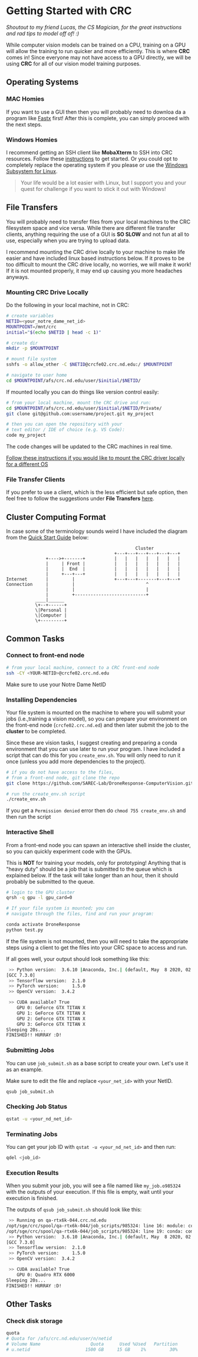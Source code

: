 # Getting Started with CRC 

*Shoutout to my friend Lucas, the CS Magician, for the great instructions and rad tips to model off of! :)* 

While computer vision models can be trained on a CPU, training on a GPU will allow the training to run quicker and more efficiently. This is where **CRC** comes in! Since everyone may not have access to a GPU directly, we will be using **CRC** for all of our vision model training purposes. 

## Operating Systems 

### MAC Homies 

If you want to use a GUI then then you will probably need to downloa da a program like [Fastx](https://docs.crc.nd.edu/general_pages/f/fastx.html#fastx) first! After this is complete, you can simply proceed with the next steps. 

### Windows Homies 

I recommend getting an SSH client like **MobaXterm** to SSH into CRC resources. Follow these [instructions](https://docs.crc.nd.edu/general_pages/m/mobaxterm.html) to get started. Or you could opt to completely replace the operating system if you please or use the [Windows Subsystem for Linux](https://docs.microsoft.com/en-us/windows/wsl/install-win10). 

> Your life would be a lot easier with Linux, but I support you and your quest for challenge if you want to stick it out with Windows! 

## File Transfers 

You will probably need to transfer files from your local machines to the CRC filesystem space and vice versa. While there are different file transfer clients, anything requiring the use of a GUI is **SO SLOW** and not fun at all to use, especially when you are trying to upload data. 

I recommend mounting the CRC drive locally to your machine to make life easier and have included linux based instructions below. If it proves to be too difficult to mount the CRC drive locally, no worries, we will make it work! If it is not mounted properly, it may end up causing you more headaches anyways. 

### Mounting CRC Drive Locally 

Do the following in your local machine, not in CRC: 

```sh
# create variables
NETID=<your_notre_dame_net_id>
MOUNTPOINT=/mnt/crc
initial="$(echo $NETID | head -c 1)"

# create dir
mkdir -p $MOUNTPOINT

# mount file system
sshfs -o allow_other -C $NETID@crcfe02.crc.nd.edu:/ $MOUNTPOINT

# navigate to user home
cd $MOUNTPOINT/afs/crc.nd.edu/user/$initial/$NETID/
```

If mounted locally you can do things like version control easily: 

```sh
# from your local machine, mount the CRC drive and run:
cd $MOUNTPOINT/afs/crc.nd.edu/user/$initial/$NETID/Private/
git clone git@github.com:username/project.git my_project

# then you can open the repository with your
# text editor / IDE of choice (e.g. VS Code):
code my_project

```
The code changes will be updated to the CRC machines in real time. 

[Follow these instructions if you would like to mount the CRC driver locally for a different OS](https://www.digitalocean.com/community/tutorials/how-to-use-sshfs-to-mount-remote-file-systems-over-ssh)

### File Transfer Clients 

If you prefer to use a client, which is the less efficient but safe option, then feel free to follow the suggestions under **File Transfers** [here](https://docs.crc.nd.edu/new_user/quick_start.html).


## Cluster Computing Format

In case some of the terminology sounds weird I have included the diagram from the [Quick Start Guide](https://docs.crc.nd.edu/new_user/quick_start.html) below: 
```
                                                 Cluster
                                         +---+---+---+---+---+---+
               +---->+-------+           |   |   |   |   |   |   |
               |     | Front |           |   |   |   |   |   |   |
               |     |  End  |           |   |   |   |   |   |   |
               |     +---+---+           |   |   |   |   |   |   |
Internet       |         |               +---+---+-------+---+---+
Connection     |         |                           ^
               |         |                           |
               |         +---------------------------+
           ____|______
           \+--+------+
           \|Personal |
           \|Computer |
           \+---------+
```

## Common Tasks 

### Connect to front-end node 

```sh 
# from your local machine, connect to a CRC front-end node 
ssh -CY <YOUR-NETID>@crcfe02.crc.nd.edu
```

Make sure to use your Notre Dame NetID 

### Installing Dependencies 

Your file system is mounted on the machine to where you will submit your jobs (i.e.,training a vision model), so you can prepare your environment on the front-end node (`crcfe02.crc.nd.ed`) and then later submit the job to the **cluster** to be completed. 

Since these are vision tasks, I suggest creating and preparing a conda environment that you can use later to run your program. I have included a script that can do this for you `create_env.sh`. You will only need to run it once (unless you add more dependencies to the project). 

```sh 
# if you do not have access to the files, 
# from a front-end node, git clone the repo 
git clone https://github.com/SAREC-Lab/DroneResponse-ComputerVision.git

# run the create_env.sh script 
./create_env.sh
```
If you get a `Permission denied` error then do `chmod 755 create_env.sh` and then run the script

### Interactive Shell 

From a front-end node you can spawn an interactive shell inside the cluster, so you can quickly experiment code with the GPUs.

This is **NOT** for training your models, only for prototyping! Anything that is "heavy duty" should be a job that is submitted to the queue which is explained below. If the task will take longer than an hour, then it should probably be submitted to the queue. 

```sh
# login to the GPU cluster
qrsh -q gpu -l gpu_card=0

# If your file system is mounted; you can
# navigate through the files, find and run your program:

conda activate DroneResponse
python test.py
```
If the file system is not mounted, then you will need to take the appropriate steps using a client to get the files into your CRC space to access and run. 

If all goes well, your output should look something like this: 

```sh 
 >> Python version:	 3.6.10 |Anaconda, Inc.| (default, May  8 2020, 02:54:21) 
[GCC 7.3.0]
 >> Tensorflow version:	 2.1.0
 >> PyTorch version:	 1.5.0
 >> OpenCV version:	 3.4.2

 >> CUDA available?	True
	GPU 0: GeForce GTX TITAN X
	GPU 1: GeForce GTX TITAN X
	GPU 2: GeForce GTX TITAN X
	GPU 3: GeForce GTX TITAN X
Sleeping 20s...
FINISHED!! HURRAY :D!
```

### Submitting Jobs

You can use `job_submit.sh` as a base script to create your own. Let's use it as an example.

Make sure to edit the file and replace `<your_net_id>` with your NetID. 

```sh
qsub job_submit.sh
```

### Checking Job Status

```sh
qstat -u <your_nd_net_id>
```

### Terminating Jobs

You can get your job ID with `qstat -u <your_nd_net_id>` and then run:

```sh
qdel <job_id>
```
### Execution Results

When you submit your job, you will see a file named like `my_job.o985324` with the outputs of your execution. If this file is empty, wait until your execution is finished.

The outputs of `qsub job_submit.sh` should look like this:

```sh
 >> Running on qa-rtx6k-044.crc.nd.edu
/opt/sge/crc/spool/qa-rtx6k-044/job_scripts/985324: line 16: module: command not found
/opt/sge/crc/spool/qa-rtx6k-044/job_scripts/985324: line 19: conda: command not found
 >> Python version:	 3.6.10 |Anaconda, Inc.| (default, May  8 2020, 02:54:21) 
[GCC 7.3.0]
 >> Tensorflow version:	 2.1.0
 >> PyTorch version:	 1.5.0
 >> OpenCV version:	 3.4.2

 >> CUDA available?	True
	GPU 0: Quadro RTX 6000
Sleeping 20s...
FINISHED!! HURRAY :D!
```

## Other Tasks

### Check disk storage

```sh
quota
# Quota for /afs/crc.nd.edu/user/n/netid
# Volume Name                   Quota      Used %Used   Partition
# u.netid                     1500 GB     15 GB    1%         30%
```
